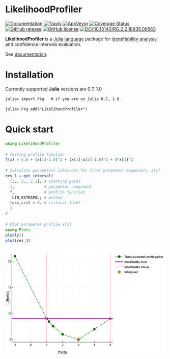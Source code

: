 # LikelihoodProfiler

[![Documentation](https://img.shields.io/badge/docs-latest-blue.svg)](https://insysbio.github.io/LikelihoodProfiler.jl/latest)
[![Travis](https://travis-ci.org/insysbio/LikelihoodProfiler.jl.svg?branch=master)](https://travis-ci.org/insysbio/LikelihoodProfiler.jl)
[![AppVeyor](https://ci.appveyor.com/api/projects/status/8qdhx23slm9qc0m2?svg=true)](https://ci.appveyor.com/project/ivborissov/likelihoodprofiler-jl)
[![Coverage Status](https://coveralls.io/repos/github/insysbio/LikelihoodProfiler.jl/badge.svg?branch=master)](https://coveralls.io/github/insysbio/LikelihoodProfiler.jl?branch=master)
[![GitHub release](https://img.shields.io/github/release/insysbio/LikelihoodProfiler.jl.svg)](https://github.com/insysbio/LikelihoodProfiler.jl/releases/)
[![GitHub license](https://img.shields.io/github/license/insysbio/LikelihoodProfiler.jl.svg)](https://github.com/insysbio/LikelihoodProfiler.jl/blob/master/LICENSE)
[![DOI:10.13140/RG.2.2.18935.06563](https://zenodo.org/badge/DOI/10.13140/RG.2.2.18935.06563.svg)](https://doi.org/10.13140/RG.2.2.18935.06563)

**LikelihoodProfiler** is a [Julia language](https://julialang.org/downloads/) package for [identifiability analysis](https://en.wikipedia.org/wiki/Identifiability_analysis) and confidence intervals evaluation.

See [documentation](https://insysbio.github.io/LikelihoodProfiler.jl/latest/).

# Installation

Currently supported **Julia** versions are 0.7, 1.0

```
julia> import Pkg   # if you are on Julia 0.7, 1.0

julia> Pkg.add("LikelihoodProfiler")
```

# Quick start

```julia
using LikelihoodProfiler

# testing profile function
f(x) = 5.0 + (x[1]-3.0)^2 + (x[1]-x[2]-1.0)^2 + 0*x[3]^2

# Calculate parameters intervals for first parameter component, x[1]
res_1 = get_interval(
  [3., 2., 2.1], # starting point
  1,             # parameter component
  f,             # profile function
  :LIN_EXTRAPOL; # method
  loss_crit = 9. # critical level
  )
#

# Plot parameter profile x[1]
using Plots
plotly()
plot(res_1)
```

![Plot Linear](img/plot_lin.png?raw=true)
